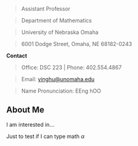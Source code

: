 
> Assistant Professor 

> Department of Mathematics

> University of Nebraska Omaha 

> 6001 Dodge Street, Omaha, NE 68182-0243

**Contact**

> Office: DSC 223 | Phone: 402.554.4867

> Email: yinghu@unomaha.edu

> Name Pronunciation: EEng hOO

## About Me

I am interested in...

Just to test if I can type math $\alpha$
